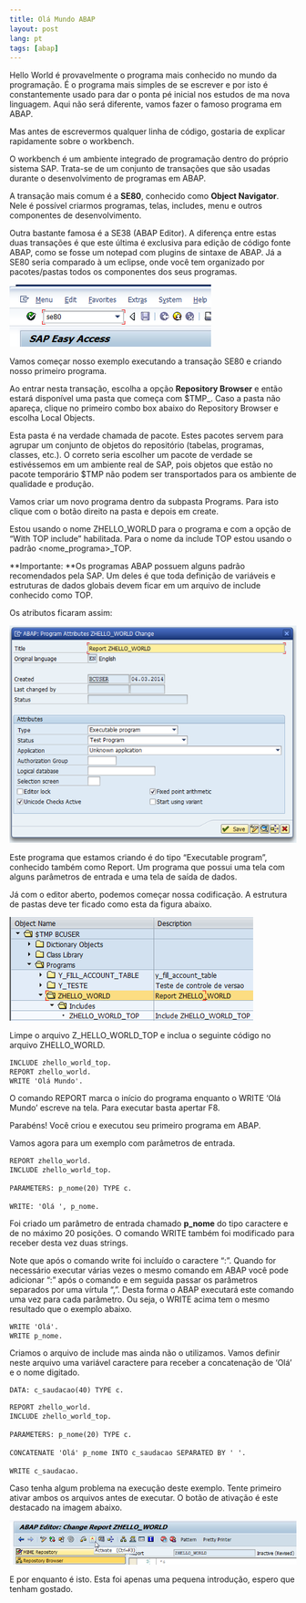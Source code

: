 ```yaml
---
title: Olá Mundo ABAP
layout: post
lang: pt
tags: [abap]
---
```


Hello World é provavelmente o programa mais conhecido no mundo da programação. É o programa mais simples de se escrever e por isto é constantemente usado para dar o ponta pé inicial nos estudos de ma nova linguagem. Aqui não será diferente, vamos fazer o famoso programa em ABAP.

Mas antes de escrevermos qualquer linha de código, gostaria de explicar rapidamente sobre o workbench.

O workbench é um ambiente integrado de programação dentro do próprio sistema SAP. Trata-se de um conjunto de transações que são usadas durante o desenvolvimento de programas em ABAP.

A transação mais comum é a **SE80**, conhecido como **Object Navigator**. Nele é possível criarmos programas, telas, includes, menu e outros componentes de desenvolvimento.

Outra bastante famosa é a SE38 (ABAP Editor). A diferença entre estas duas transações é que este última é exclusiva para edição de código fonte ABAP, como se fosse um notepad com plugins de sintaxe de ABAP. Já a SE80 seria comparado à um eclipse, onde você tem organizado por pacotes/pastas todos os componentes dos seus programas.

![](/public/images/2015/03/sap-se80.png)

Vamos começar nosso exemplo executando a transação SE80 e criando nosso primeiro programa.

Ao entrar nesta transação, escolha a opção **Repository Browser** e então estará disponível uma pasta que começa com $TMP_<seu-usuario>. Caso a pasta não apareça, clique no primeiro combo box abaixo do Repository Browser e escolha Local Objects.

Esta pasta é na verdade chamada de pacote. Estes pacotes servem para agrupar um conjunto de objetos do repositório (tabelas, programas, classes, etc.). O correto seria escolher um pacote de verdade se estivéssemos em um ambiente real de SAP, pois objetos que estão no pacote temporário $TMP não podem ser transportados para os ambiente de qualidade e produção.

Vamos criar um novo programa dentro da subpasta Programs. Para isto clique com o botão direito na pasta e depois em create.

Estou usando o nome ZHELLO\_WORLD para o programa e com a opção de &#8220;With TOP include&#8221; habilitada. Para o nome da include TOP estou usando o padrão <nome\_programa>_TOP.

**Importante: **Os programas ABAP possuem alguns padrão recomendados pela SAP. Um deles é que toda definição de variáveis e estruturas de dados globais devem ficar em um arquivo de include conhecido como TOP.

Os atributos ficaram assim:

![](/public/images/2015/03/zhelloworld-1.png)

Este programa que estamos criando é do tipo &#8220;Executable program&#8221;, conhecido também como Report. Um programa que possui uma tela com alguns parâmetros de entrada e uma tela de saída de dados.

Já com o editor aberto, podemos começar nossa codificação. A estrutura de pastas deve ter ficado como esta da figura abaixo.

![](/public/images/2015/03/zhelloworld-2.png)

Limpe o arquivo Z\_HELLO\_WORLD\_TOP e inclua o seguinte código no arquivo ZHELLO\_WORLD.

~~~
INCLUDE zhello_world_top.
REPORT zhello_world.
WRITE 'Olá Mundo'.
~~~

O comando REPORT marca o início do programa enquanto o WRITE &#8216;Olá Mundo&#8217; escreve na tela. Para executar basta apertar F8.

Parabéns! Você criou e executou seu primeiro programa em ABAP.

Vamos agora para um exemplo com parâmetros de entrada.

~~~
REPORT zhello_world.
INCLUDE zhello_world_top.

PARAMETERS: p_nome(20) TYPE c.

WRITE: 'Olá ', p_nome.
~~~

Foi criado um parâmetro de entrada chamado **p_nome** do tipo caractere e de no máximo 20 posições. O comando WRITE também foi modificado para receber desta vez duas strings.
  
Note que após o comando write foi incluído o caractere &#8220;:&#8221;. Quando for necessário executar várias vezes o mesmo comando em ABAP você pode adicionar &#8220;:&#8221; após o comando e em seguida passar os parâmetros separados por uma vírtula &#8220;,&#8221;. Desta forma o ABAP executará este comando uma vez para cada parâmetro. Ou seja, o WRITE acima tem o mesmo resultado que o exemplo abaixo.

~~~
WRITE 'Olá'.
WRITE p_nome.
~~~

Criamos o arquivo de include mas ainda não o utilizamos. Vamos definir neste arquivo uma variável caractere para receber a concatenação de &#8216;Olá&#8217; e o nome digitado.

~~~
DATA: c_saudacao(40) TYPE c.
~~~

~~~
REPORT zhello_world.
INCLUDE zhello_world_top.

PARAMETERS: p_nome(20) TYPE c.

CONCATENATE 'Olá' p_nome INTO c_saudacao SEPARATED BY ' '.

WRITE c_saudacao.
~~~

Caso tenha algum problema na execução deste exemplo. Tente primeiro ativar ambos os arquivos antes de executar. O botão de ativação é este destacado na imagem abaixo.

![](/public/images/2015/03/z-activate.png)

E por enquanto é isto. Esta foi apenas uma pequena introdução, espero que tenham gostado.